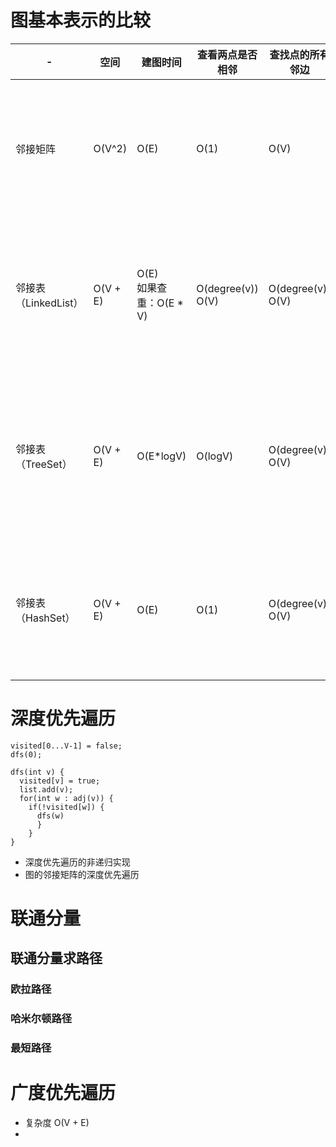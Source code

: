 # 图基本表示的比较

| -               | 空间       | 建图时间                   | 查看两点是否相邻             | 查找点的所有邻边             | 备注                        |
|-----------------|----------|------------------------|----------------------|----------------------|---------------------------|
| 邻接矩阵            | O(V^2)   | O(E)                   | O(1)                 | O(V)                 | 性能最优，非常占空间（不推荐）           |
| 邻接表（LinkedList） | O(V + E) | O(E) <br>如果查重：O(E * V) | O(degree(v))<br>O(V) | O(degree(v))<br>O(V) | 邻接矩阵的优化，节省了空间（不推荐）        |
| 邻接表（TreeSet）    | O(V + E) | O(E*logV)              | O(logV)              | O(degree(v))<br>O(V) | 邻接矩阵的优化，保证了邻边的**顺序性**（推荐） |
| 邻接表（HashSet）    | O(V + E) | O(E)                   | O(1)                 | O(degree(v))<br>O(V) | 邻接矩阵的优化，提升了**性能**（推荐）     |

# 深度优先遍历

```shell
visited[0...V-1] = false;
dfs(0);

dfs(int v) {
  visited[v] = true;
  list.add(v);
  for(int w : adj(v)) {
    if(!visited[w]) {
      dfs(w)
      }
    }
}
```

* 深度优先遍历的非递归实现
* 图的邻接矩阵的深度优先遍历

# 联通分量

## 联通分量求路径

### 欧拉路径

### 哈米尔顿路径

### 最短路径

# 广度优先遍历

* 复杂度 O(V + E)
* 